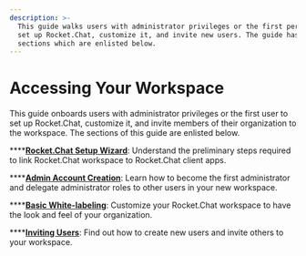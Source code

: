 ```yaml
---
description: >-
  This guide walks users with administrator privileges or the first person to
  set up Rocket.Chat, customize it, and invite new users. The guide has several
  sections which are enlisted below.
---
```


# Accessing Your Workspace

This guide onboards users with administrator privileges or the first user to set up Rocket.Chat, customize it, and invite members of their organization to the workspace. The sections of this guide are enlisted below.

****[**Rocket.Chat Setup Wizard**](rocket.chat-setup-wizard.md): Understand the preliminary steps required to link Rocket.Chat workspace to Rocket.Chat client apps.   &#x20;

****[**Admin Account Creation**](creating-the-first-administrator.md): Learn how to become the first administrator and delegate administrator roles to other users in your new workspace.

****[**Basic White-labeling**](basic-white-labeling.md): Customize your Rocket.Chat workspace to have the look and feel of your organization.  &#x20;

****[**Inviting Users**](inviting-users.md): Find out how to create new users and invite others to your workspace.
